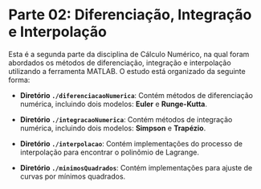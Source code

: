 # Parte 02: Diferenciação, Integração e Interpolação

Esta é a segunda parte da disciplina de Cálculo Numérico, na qual foram abordados os métodos de diferenciação, integração e interpolação utilizando a ferramenta MATLAB. O estudo está organizado da seguinte forma:

- **Diretório `./diferenciacaoNumerica`**: Contém métodos de diferenciação numérica, incluindo dois modelos: **Euler** e **Runge-Kutta**.

- **Diretório `./integracaoNumerica`**: Contém métodos de integração numérica, incluindo dois modelos: **Simpson** e **Trapézio**.

- **Diretório `./interpolacao`**: Contém implementações do processo de interpolação para encontrar o polinômio de Lagrange.

- **Diretório `./minimosQuadrados`**: Contém implementações para ajuste de curvas por mínimos quadrados.